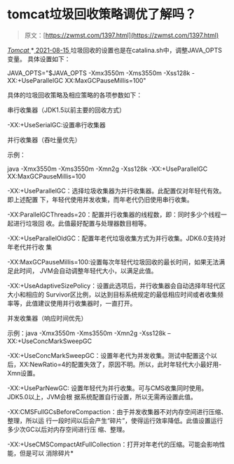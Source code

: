 <!--yml
category: 未分类
date: 0001-01-01 00:00:00
-->

# tomcat垃圾回收策略调优了解吗？

> 原文：[https://zwmst.com/1397.html](https://zwmst.com/1397.html)

   [ *Tomcat* ](https://zwmst.com/tomcat)*[ <time datetime="2021-08-15T11:17:04+08:00"> 2021-08-15 </time> ](https://zwmst.com/1397.html)  垃圾回收的设置也是在catalina.sh中，调整JAVA_OPTS变量。 具体设置如下：

JAVA_OPTS="$JAVA_OPTS -Xmx3550m -Xms3550m -Xss128k -XX:+UseParallelGC XX:MaxGCPauseMillis=100"

具体的垃圾回收策略及相应策略的各项参数如下：

串行收集器（JDK1.5以前主要的回收方式）

-XX:+UseSerialGC:设置串行收集器

并行收集器（吞吐量优先）

示例：

java -Xmx3550m -Xms3550m -Xmn2g -Xss128k -XX:+UseParallelGC XX:MaxGCPauseMillis=100

-XX:+UseParallelGC：选择垃圾收集器为并行收集器。此配置仅对年轻代有效。即上述配置 下，年轻代使用并发收集，而年老代仍旧使用串行收集。

-XX:ParallelGCThreads=20：配置并行收集器的线程数，即：同时多少个线程一起进行垃圾回 收。此值最好配置与处理器数目相等。

-XX:+UseParallelOldGC：配置年老代垃圾收集方式为并行收集。JDK6.0支持对年老代并行收 集

-XX:MaxGCPauseMillis=100:设置每次年轻代垃圾回收的最长时间，如果无法满足此时间， JVM会自动调整年轻代大小，以满足此值。

-XX:+UseAdaptiveSizePolicy：设置此选项后，并行收集器会自动选择年轻代区大小和相应的 Survivor区比例，以达到目标系统规定的最低相应时间或者收集频率等，此值建议使用并行收集器时，一直打开。

并发收集器（响应时间优先）

示例：java -Xmx3550m -Xms3550m -Xmn2g -Xss128k – XX:+UseConcMarkSweepGC

-XX:+UseConcMarkSweepGC：设置年老代为并发收集。测试中配置这个以后，XX:NewRatio=4的配置失效了，原因不明。所以，此时年轻代大小最好用-Xmn设置。

-XX:+UseParNewGC: 设置年轻代为并行收集。可与CMS收集同时使用。JDK5.0以上，JVM会根 据系统配置自行设置，所以无需再设置此值。

-XX:CMSFullGCsBeforeCompaction：由于并发收集器不对内存空间进行压缩、整理，所以运 行一段时间以后会产生“碎片”，使得运行效率降低。此值设置运行多少次GC以后对内存空间进行压 缩、整理。

-XX:+UseCMSCompactAtFullCollection：打开对年老代的压缩。可能会影响性能，但是可以 消除碎片*
